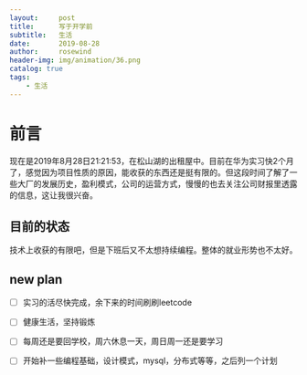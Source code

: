 ```yaml
---
layout:     post
title:      写于开学前
subtitle:   生活
date:       2019-08-28
author:     rosewind
header-img: img/animation/36.png
catalog: true
tags:
    - 生活
---
```


# 前言

现在是2019年8月28日21:21:53，在松山湖的出租屋中。目前在华为实习快2个月了，感觉因为项目性质的原因，能收获的东西还是挺有限的。但这段时间了解了一些大厂的发展历史，盈利模式，公司的运营方式，慢慢的也去关注公司财报里透露的信息，这让我很兴奋。

## 目前的状态

技术上收获的有限吧，但是下班后又不太想持续编程。整体的就业形势也不太好。

## new plan

- [ ] 实习的活尽快完成，余下来的时间刷刷leetcode
- [ ] 健康生活，坚持锻炼
- [ ] 每周还是要回学校，周六休息一天，周日周一还是要学习
- [ ] 开始补一些编程基础，设计模式，mysql，分布式等等，之后列一个计划


